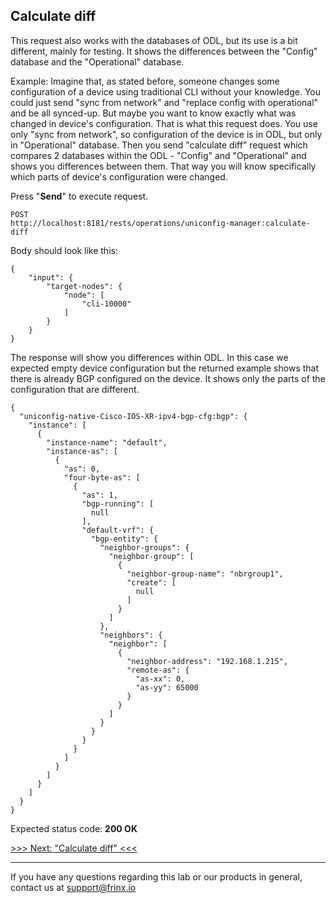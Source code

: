 ## Calculate diff

This request also works with the databases of ODL, but its use is a bit different, mainly for testing. It shows the differences between the "Config" database and the "Operational" database.

Example: Imagine that, as stated before, someone changes some configuration of a device using traditional CLI without your knowledge. You could just send "sync from network" and "replace config with operational" and be all synced-up. But maybe you want to know exactly what was changed in device's configuration. That is what this request does. You use only "sync from network", so configuration of the device is in ODL, but only in "Operational" database. Then you send "calculate diff" request which compares 2 databases within the ODL - "Config" and "Operational" and shows you differences between them. That way you will know specifically which parts of device's configuration were changed.



Press "**Send**" to execute request.

```
POST
http://localhost:8181/rests/operations/uniconfig-manager:calculate-diff
```

Body should look like this:

```
{
    "input": {
        "target-nodes": {
            "node": [
                "cli-10000"
            ]
        }
    }
}
```
The response will show you differences within ODL. In this case we expected empty device configuration but the returned example shows that there is already BGP configured on the device. It shows only the parts of the configuration that are different.

```
{
  "uniconfig-native-Cisco-IOS-XR-ipv4-bgp-cfg:bgp": {
    "instance": [
      {
        "instance-name": "default",
        "instance-as": [
          {
            "as": 0,
            "four-byte-as": [
              {
                "as": 1,
                "bgp-running": [
                  null
                ],
                "default-vrf": {
                  "bgp-entity": {
                    "neighbor-groups": {
                      "neighbor-group": [
                        {
                          "neighbor-group-name": "nbrgroup1",
                          "create": [
                            null
                          ]
                        }
                      ]
                    },
                    "neighbors": {
                      "neighbor": [
                        {
                          "neighbor-address": "192.168.1.215",
                          "remote-as": {
                            "as-xx": 0,
                            "as-yy": 65000
                          }
                        }
                      ]
                    }
                  }
                }
              }
            ]
          }
        ]
      }
    ]
  }
}
```

Expected status code: **200 OK**

[>>> Next: "Calculate diff" <<<](14.md)

---
If you have any questions regarding this lab or our products in general, contact us at [support@frinx.io](mailto:support@frinx.io)